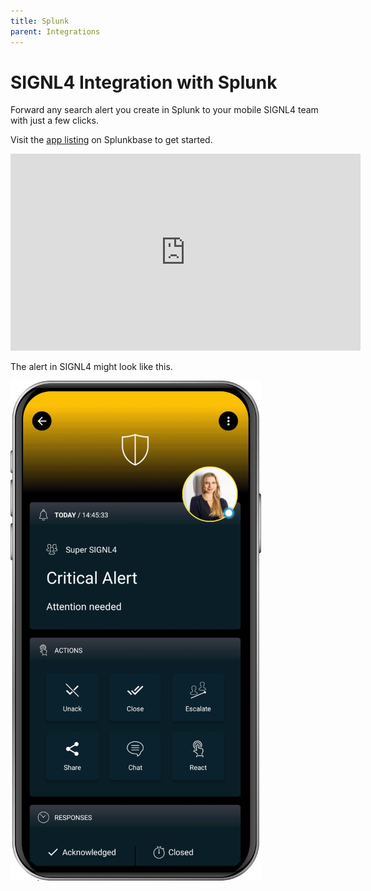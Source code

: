 ```yaml
---
title: Splunk
parent: Integrations
---
```


# SIGNL4 Integration with Splunk

Forward any search alert you create in Splunk to your mobile SIGNL4 team with just a few clicks.

Visit the [app listing](https://splunkbase.splunk.com/app/3915/) on Splunkbase to get started.

<iframe width="560" height="315" src="https://www.youtube-nocookie.com/embed/YqrPYD9Ma0c?si=VtcoVKc8N1YdBiJ5" title="YouTube video player" frameborder="0" allow="accelerometer; autoplay; clipboard-write; encrypted-media; gyroscope; picture-in-picture; web-share" referrerpolicy="strict-origin-when-cross-origin" allowfullscreen></iframe>

The alert in SIGNL4 might look like this.

![SIGNL4 Alert](signl4-alert.png)
